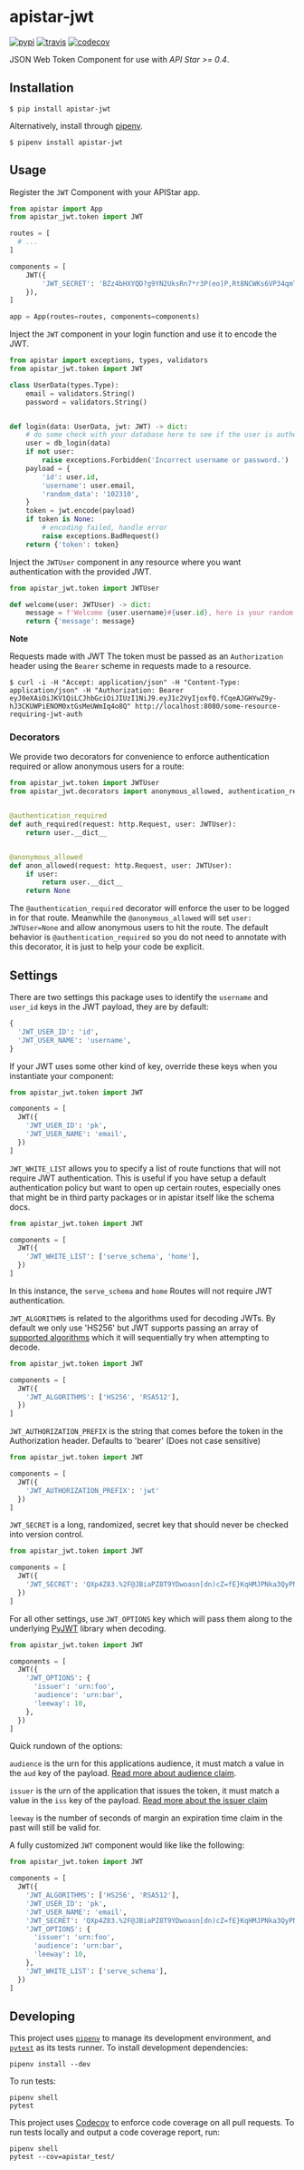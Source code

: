 # apistar-jwt

[![pypi](https://img.shields.io/pypi/v/apistar_jwt.svg)](https://pypi.org/project/apistar-jwt) [![travis](https://img.shields.io/travis/audiolion/apistar-jwt.svg)](https://travis-ci.org/audiolion/apistar_jwt) [![codecov](https://codecov.io/gh/audiolion/apistar-jwt/branch/master/graph/badge.svg)](https://codecov.io/gh/audiolion/apistar-jwt)


JSON Web Token Component for use with *API Star >= 0.4*.

## Installation

```
$ pip install apistar-jwt
```

Alternatively, install through [pipenv](https://pipenv.readthedocs.io/en/latest/).

```
$ pipenv install apistar-jwt
```

## Usage


Register the `JWT` Component with your APIStar app.

```python
from apistar import App
from apistar_jwt.token import JWT

routes = [
  # ...
]

components = [
    JWT({
        'JWT_SECRET': 'BZz4bHXYQD?g9YN2UksRn7*r3P(eo]P,Rt8NCWKs6VP34qmTL#8f&ruD^TtG',
    }),
]

app = App(routes=routes, components=components)
```

Inject the `JWT` component in your login function and use it to encode the JWT.

```python
from apistar import exceptions, types, validators
from apistar_jwt.token import JWT

class UserData(types.Type):
    email = validators.String()
    password = validators.String()


def login(data: UserData, jwt: JWT) -> dict:
    # do some check with your database here to see if the user is authenticated
    user = db_login(data)
    if not user:
        raise exceptions.Forbidden('Incorrect username or password.')
    payload = {
        'id': user.id,
        'username': user.email,
        'random_data': '102310',
    }
    token = jwt.encode(payload)
    if token is None:
        # encoding failed, handle error
        raise exceptions.BadRequest()
    return {'token': token}
```

Inject the `JWTUser` component in any resource where you want authentication with the provided JWT.

```python
from apistar_jwt.token import JWTUser

def welcome(user: JWTUser) -> dict:
    message = f'Welcome {user.username}#{user.id}, here is your random data: {user.token["random_data"]}'
    return {'message': message}
```

**Note**

Requests made with JWT The token must be passed as an `Authorization` header using the `Bearer` scheme in requests made to a resource.

```shell
$ curl -i -H "Accept: application/json" -H "Content-Type: application/json" -H "Authorization: Bearer eyJ0eXAiOiJKV1QiLCJhbGciOiJIUzI1NiJ9.eyJ1c2VyIjoxfQ.fCqeAJGHYwZ9y-hJ3CKUWPiENOM0xtGsMeUWmIq4o8Q" http://localhost:8080/some-resource-requiring-jwt-auth
```

### Decorators

We provide two decorators for convenience to enforce authentication required or allow anonymous users for a route:

```python
from apistar_jwt.token import JWTUser
from apistar_jwt.decorators import anonymous_allowed, authentication_required


@authentication_required
def auth_required(request: http.Request, user: JWTUser):
    return user.__dict__


@anonymous_allowed
def anon_allowed(request: http.Request, user: JWTUser):
    if user:
        return user.__dict__
    return None
```

The `@authentication_required` decorator will enforce the user to be logged in for that route. Meanwhile the `@anonymous_allowed` will set `user: JWTUser=None` and allow anonymous users to hit the route. The default behavior is `@authentication_required` so you do not need to annotate with this decorator, it is just to help your code be explicit.

## Settings

There are two settings this package uses to identify the `username` and `user_id` keys in the JWT payload, they are by default:

```python
{
  'JWT_USER_ID': 'id',
  'JWT_USER_NAME': 'username',
}
```

If your JWT uses some other kind of key, override these keys when you instantiate your component:

```python
from apistar_jwt.token import JWT

components = [
  JWT({
    'JWT_USER_ID': 'pk',
    'JWT_USER_NAME': 'email',
  })
]
```

`JWT_WHITE_LIST` allows you to specify a list of route functions that will not require JWT authentication. This is useful if you have setup a default authentication policy but want to open up certain routes, especially ones that might be in third party packages or in apistar itself like the schema docs.

```python
from apistar_jwt.token import JWT

components = [
  JWT({
    'JWT_WHITE_LIST': ['serve_schema', 'home'],
  })
]
```

In this instance, the `serve_schema` and `home` Routes will not require JWT authentication.

`JWT_ALGORITHMS` is related to the algorithms used for decoding JWTs. By default we only use 'HS256' but JWT supports passing an array of [supported algorithms](https://pyjwt.readthedocs.io/en/latest/algorithms.html#digital-signature-algorithms) which it will sequentially try when attempting to decode.

```python
from apistar_jwt.token import JWT

components = [
  JWT({
    'JWT_ALGORITHMS': ['HS256', 'RSA512'],
  })
]
```

`JWT_AUTHORIZATION_PREFIX` is the string that comes before the token in the Authorization header. Defaults to 'bearer' (Does not case sensitive)

```python
from apistar_jwt.token import JWT

components = [
  JWT({
    'JWT_AUTHORIZATION_PREFIX': 'jwt'
  })
]
```

`JWT_SECRET` is a long, randomized, secret key that should never be checked into version control.

```python
from apistar_jwt.token import JWT

components = [
  JWT({
    'JWT_SECRET': 'QXp4Z83.%2F@JBiaPZ8T9YDwoasn[dn)cZ=fE}KqHMJPNka3QyPNq^KnMqL$oCsU9BC?.f9,oF2.2t4oN?[g%iq89(+'
  })
]
```

For all other settings, use `JWT_OPTIONS` key which will pass them along to the underlying [PyJWT](https://pyjwt.readthedocs.io/en/latest/usage.html#registered-claim-names) library when decoding.

```python
from apistar_jwt.token import JWT

components = [
  JWT({
    'JWT_OPTIONS': {
      'issuer': 'urn:foo',
      'audience': 'urn:bar',
      'leeway': 10,
    },
  })
]
```

Quick rundown of the options:

`audience` is the urn for this applications audience, it must match a value in the `aud` key of the payload. [Read more about audience claim](https://pyjwt.readthedocs.io/en/latest/usage.html#audience-claim-aud).

`issuer` is the urn of the application that issues the token, it must match a value in the `iss` key of the payload. [Read more about the issuer claim](https://pyjwt.readthedocs.io/en/latest/usage.html#issuer-claim-iss)

`leeway` is the number of seconds of margin an expiration time claim in the past will still be valid for.

A fully customized `JWT` component would like like the following:

```python
from apistar_jwt.token import JWT

components = [
  JWT({
    'JWT_ALGORITHMS': ['HS256', 'RSA512'],
    'JWT_USER_ID': 'pk',
    'JWT_USER_NAME': 'email',
    'JWT_SECRET': 'QXp4Z83.%2F@JBiaPZ8T9YDwoasn[dn)cZ=fE}KqHMJPNka3QyPNq^KnMqL$oCsU9BC?.f9,oF2.2t4oN?[g%iq89(+',
    'JWT_OPTIONS': {
      'issuer': 'urn:foo',
      'audience': 'urn:bar',
      'leeway': 10,
    },
    'JWT_WHITE_LIST': ['serve_schema'],
  })
]
```

## Developing

This project uses [`pipenv`](https://docs.pipenv.org) to manage its development environment, and [`pytest`](https://docs.pytest.org) as its tests runner.  To install development dependencies:

```
pipenv install --dev
```

To run tests:

```
pipenv shell
pytest
```

This project uses [Codecov](https://codecov.io/gh/audiolion/apistar-jwt) to enforce code coverage on all pull requests.  To run tests locally and output a code coverage report, run:

```
pipenv shell
pytest --cov=apistar_test/
```

